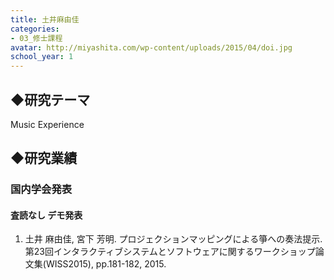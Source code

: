 ```yaml
---
title: 土井麻由佳
categories:
- 03_修士課程
avatar: http://miyashita.com/wp-content/uploads/2015/04/doi.jpg
school_year: 1
---
```


## ◆研究テーマ
Music Experience

## ◆研究業績
### 国内学会発表
#### 査読なし デモ発表
1. 土井 麻由佳, 宮下 芳明. プロジェクションマッピングによる箏への奏法提示. 第23回インタラクティブシステムとソフトウェアに関するワークショップ論文集(WISS2015), pp.181-182, 2015.

